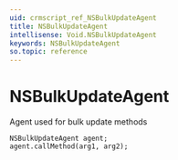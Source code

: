 ```yaml
---
uid: crmscript_ref_NSBulkUpdateAgent
title: NSBulkUpdateAgent
intellisense: Void.NSBulkUpdateAgent
keywords: NSBulkUpdateAgent
so.topic: reference
---
```


# NSBulkUpdateAgent

Agent used for bulk update methods

```crmscript
NSBulkUpdateAgent agent;
agent.callMethod(arg1, arg2);
```
